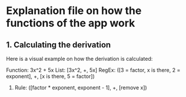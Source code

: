 # Explanation file on how the functions of the app work

## 1. Calculating the derivation

Here is a visual example on how the derivation is calculated:

Function: 3x^2 + 5x
List:    [3x^2, +, 5x]
RegEx:   ([3 = factor, x is there, 2 = exponent], +, [x is there, 5 = factor])
1. Rule: ([factor * exponent, exponent - 1], +, [remove x])
